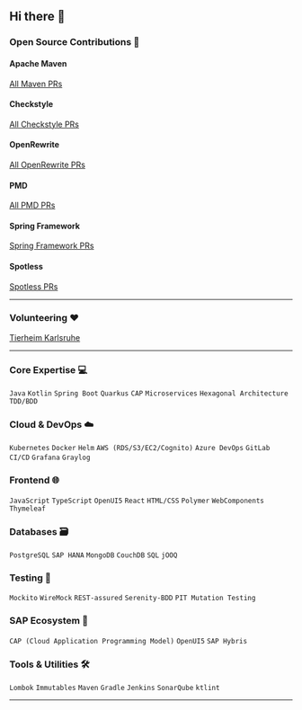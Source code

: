 ## Hi there 👋  


### Open Source Contributions 🔭  

#### Apache Maven  
[All Maven PRs](https://github.com/apache/maven/pulls?q=is%3Apr+author%3APankraz76+is%3Aclosed+review%3Aapproved)  

#### Checkstyle  
[All Checkstyle PRs](https://github.com/checkstyle/checkstyle/pulls?q=is%3Apr+author%3APankraz76+is%3Aclosed+review%3Aapproved)  

#### OpenRewrite  
[All OpenRewrite PRs](https://github.com/openrewrite/rewrite-static-analysis/pulls?q=is%3Apr+author%3APankraz76+is%3Aclosed+review%3Aapproved)  

#### PMD  
[All PMD PRs](https://github.com/pmd/pmd/pulls?q=is%3Apr+author%3APankraz76+is%3Aclosed+review%3Aapproved)  

#### Spring Framework  
[Spring Framework PRs](https://github.com/spring-projects/spring-framework/pulls?q=is%3Apr+author%3APankraz76+is%3Aclosed+review%3Aapproved)  

#### Spotless  
[Spotless PRs](https://github.com/diffplug/spotless/pulls?q=is%3Apr+author%3APankraz76+is%3Aclosed+review%3Aapproved)  

---

### Volunteering ❤️  
[Tierheim Karlsruhe](https://www.tierheim-karlsruhe.de)  

---

### Core Expertise 💻  
`Java` `Kotlin` `Spring Boot` `Quarkus` `CAP` `Microservices` `Hexagonal Architecture` `TDD/BDD`  

### Cloud & DevOps ☁️  
`Kubernetes` `Docker` `Helm` `AWS (RDS/S3/EC2/Cognito)` `Azure DevOps` `GitLab CI/CD` `Grafana` `Graylog`  

### Frontend 🌐  
`JavaScript` `TypeScript` `OpenUI5` `React` `HTML/CSS` `Polymer` `WebComponents` `Thymeleaf`  

### Databases 🗃️  
`PostgreSQL` `SAP HANA` `MongoDB` `CouchDB` `SQL` `jOOQ`  

### Testing 🧪  
`Mockito` `WireMock` `REST-assured` `Serenity-BDD` `PIT Mutation Testing`  

### SAP Ecosystem 🌿  
`CAP (Cloud Application Programming Model)` `OpenUI5` `SAP Hybris`  

### Tools & Utilities 🛠️  
`Lombok` `Immutables` `Maven` `Gradle` `Jenkins` `SonarQube` `ktlint`  

---
